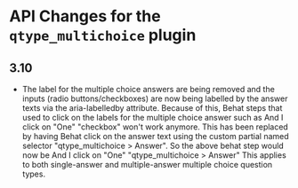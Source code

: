 # API Changes for the `qtype_multichoice` plugin

## 3.10

- The label for the multiple choice answers are being removed and the inputs (radio buttons/checkboxes) are now being labelled
by the answer texts via the aria-labelledby attribute. Because of this, Behat steps that used to click on the labels for the
multiple choice answer such as
  And I click on "One" "checkbox"
won't work anymore. This has been replaced by having Behat click on the answer text using the custom partial named selector
"qtype_multichoice > Answer". So the above behat step would now be
  And I click on "One" "qtype_multichoice > Answer"
This applies to both single-answer and multiple-answer multiple choice question types.
